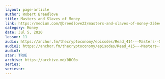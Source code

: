 ```yaml
---
layout: page-article
author: Robert Breedlove
title: Masters and Slaves of Money
link: https://medium.com/@breedlove22/masters-and-slaves-of-money-255ecc93404f
category: Money
date: Jul 5, 2020
lesson: 11
audio: https://anchor.fm/thecryptoconomy/episodes/Read_414---Masters--Slaves-of-Money---Part-1-Robert-Breedlove-egd95h/a-a2l01fg
audio2: https://anchor.fm/thecryptoconomy/episodes/Read_415---Masters--Slaves-of-Money---Part-2-Robert-Breedlove-egelgs/a-a2l7sb3
audio3: 
star: TRUE
archive: https://archive.md/0BC0o
series: 
seriesnr: 
---
```

